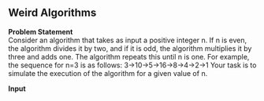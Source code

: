 ## Weird Algorithms<br />

**Problem Statement**<br />
Consider an algorithm that takes as input a positive integer n. If n is even, the algorithm divides it by two, and if it is odd, the algorithm multiplies it by three and adds one. The algorithm repeats this until n is one. For example, the sequence for n=3 is as follows: 3→10→5→16→8→4→2→1
Your task is to simulate the execution of the algorithm for a given value of n.<br />

**Input**
